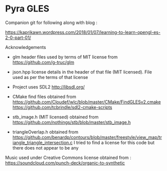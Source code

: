 # Pyra GLES
Companion git for following along with blog :

https://kaprikawn.wordpress.com/2018/01/07/learning-to-learn-opengl-es-2-0-part-01/

Acknowledgements

- glm header files used by terms of MIT license from https://github.com/g-truc/glm
- json.hpp license details in the header of that file (MIT licensed). File used as per the terms of that license
- Project uses SDL2 http://libsdl.org/
- CMake find files obtained from  
https://github.com/Cloudef/wlc/blob/master/CMake/FindGLESv2.cmake  
https://github.com/tcbrindle/sdl2-cmake-scripts

- stb_image.h (MIT licensed) obtained from   
https://github.com/nothings/stb/blob/master/stb_image.h

- triangleOverlap.h obtained from  
https://github.com/benardp/contours/blob/master/freestyle/view_map/triangle_triangle_intersection.c
I tried to find a license for this code but there does not appear to be any

Music used under Creative Commons license obtained from :
https://soundcloud.com/punch-deck/organic-to-synthetic
